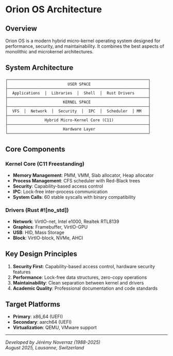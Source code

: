 # Orion OS Architecture

## Overview

Orion OS is a modern hybrid micro-kernel operating system designed for performance, security, and maintainability. It combines the best aspects of monolithic and microkernel architectures.

## System Architecture

```
┌─────────────────────────────────────────────────────────────┐
│                          USER SPACE                         │
├─────────────────────────────────────────────────────────────┤
│  Applications  │  Libraries  │  Shell  │  Rust Drivers      │
├─────────────────────────────────────────────────────────────┤
│                        KERNEL SPACE                         │
├─────────────────────────────────────────────────────────────┤
│  VFS  │  Network  │  Security  │  IPC  │  Scheduler  │ MM   │
├─────────────────────────────────────────────────────────────┤
│                Hybrid Micro-Kernel Core (C11)               │
├─────────────────────────────────────────────────────────────┤
│                        Hardware Layer                       │
└─────────────────────────────────────────────────────────────┘
```

## Core Components

### Kernel Core (C11 Freestanding)
- **Memory Management**: PMM, VMM, Slab allocator, Heap allocator
- **Process Management**: CFS scheduler with Red-Black trees
- **Security**: Capability-based access control
- **IPC**: Lock-free inter-process communication
- **System Calls**: 60 stable syscalls with binary compatibility

### Drivers (Rust #![no_std])
- **Network**: VirtIO-net, Intel e1000, Realtek RTL8139
- **Graphics**: Framebuffer, VirtIO-GPU
- **USB**: HID, Mass Storage
- **Block**: VirtIO-block, NVMe, AHCI

## Key Design Principles

1. **Security First**: Capability-based access control, hardware security features
2. **Performance**: Lock-free data structures, zero-copy operations
3. **Maintainability**: Clean separation between kernel and drivers
4. **Academic Quality**: Professional documentation and code standards

## Target Platforms

- **Primary**: x86_64 (UEFI)
- **Secondary**: aarch64 (UEFI)
- **Virtualization**: QEMU, VMware support

---
*Developed by Jérémy Noverraz (1988-2025)*  
*August 2025, Lausanne, Switzerland*
